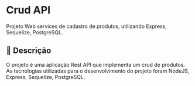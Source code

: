 # Crud API

Projeto Web services de cadastro de produtos, utilizando Express, Sequelize, PostgreSQL.

## 🚀 Descrição

O projeto é uma aplicação Rest API que implementa um crud de produtos.
As tecnologias utilizadas para o desenvolvimento do projeto foram NodeJS, Express, Sequelize, PostgreSQL.
